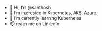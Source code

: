 - 👋 Hi, I’m @santhosh
- 👀 I’m interested in Kubernetes, AKS, Azure.
- 🌱 I’m currently learning Kubernetes
- 📫 reach me on LinkedIn.

<!---
cm-santhosh/cm-santhosh is a ✨ special ✨ repository because its `README.md` (this file) appears on your GitHub profile.
You can click the Preview link to take a look at your changes.
--->
